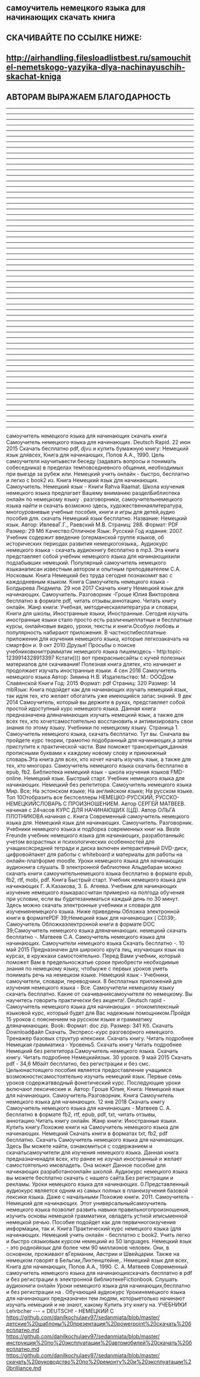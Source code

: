 самоучитель немецкого языка для начинающих скачать книга
--------------------------------------------------
СКАЧИВАЙТЕ ПО ССЫЛКЕ НИЖЕ:
--------------------------------------------------
http://airhandling.filesloadlistbest.ru/samouchitel-nemetskogo-yazyika-dlya-nachinayuschih-skachat-kniga
--------------------------------------------------
АВТОРАМ ВЫРАЖАЕМ БЛАГОДАРНОСТЬ
--------------------------------------------------
--------------------------------------------------
--------------------------------------------------
--------------------------------------------------
--------------------------------------------------
--------------------------------------------------
--------------------------------------------------
--------------------------------------------------
--------------------------------------------------
--------------------------------------------------
--------------------------------------------------
--------------------------------------------------
--------------------------------------------------
--------------------------------------------------
--------------------------------------------------
--------------------------------------------------
--------------------------------------------------
--------------------------------------------------
--------------------------------------------------
--------------------------------------------------
--------------------------------------------------
--------------------------------------------------
--------------------------------------------------
--------------------------------------------------
--------------------------------------------------
--------------------------------------------------
--------------------------------------------------
--------------------------------------------------
--------------------------------------------------
--------------------------------------------------
--------------------------------------------------
--------------------------------------------------
--------------------------------------------------
--------------------------------------------------
--------------------------------------------------
--------------------------------------------------
--------------------------------------------------
--------------------------------------------------
--------------------------------------------------
--------------------------------------------------
--------------------------------------------------
--------------------------------------------------
--------------------------------------------------
--------------------------------------------------
--------------------------------------------------
--------------------------------------------------
--------------------------------------------------
--------------------------------------------------
--------------------------------------------------
--------------------------------------------------
--------------------------------------------------
--------------------------------------------------
--------------------------------------------------
--------------------------------------------------
--------------------------------------------------
--------------------------------------------------
--------------------------------------------------
--------------------------------------------------
--------------------------------------------------
самоучитель немецкого языка для начинающих скачать книга Самоучитель немецкого языка для начинающих. Deutsch Rapid. 22 июн 2015  Скачать бесплатно pdf, djvu и купить бумажную книгу: Немецкий язык длявсех, Книга для начинающих, Попов А.А., 1990. Цель самоучителя  научитьвести беседу (задавать вопросы и понимать собеседника) в пределах темповседневного общения, необходимых при выезде за рубеж или. Немецкий учить онлайн - быстро, бесплатно и легко с book2 из. Книга Немецкий язык для начинающих. Самоучитель. Немецкий язык - Книги  Rahva Raamat. Школа изучения немецкого языка предлагает Вашему вниманию разделБиблиотека онлайн по немецкому языку .  разговорники, самоучительнемецкого языка найти и скачать возможно здесь, художественнаялитература, многоуровневые учебные пособия, книги и игры для детей,аудио пособия для. скачать Немецкий язык бесплатно. Название: Немецкий язык. Автор: ИвлеваГ.Г., Раевский М.В. Страниц: 288. Формат: PDF Размер: 29 Мб Качество:Отличное Язык: Русский Год издания: 2007. Учебник содержит введение (огерманской группе языков, об исторических периодах развития немецкогоязыка,. Аудиокурс немецкого языка - скачать аудиокнигу бесплатно в mp3. Эта книга представляет собой учебник немецкого языка для начинающихили подзабывших немецкий.  Популярный самоучитель немецкого языканаписан известным автором и опытным преподавателем С.А. Носковым. Книга Немецкий без труда сегодня познакомит вас с каждодневным языком. Книга Самоучитель немецкого языка - Болдырева Людмила. 29 ноя 2017  Скачать книгу Немецкий язык для начинающих. Самоучитель. Разговорник -Гроше Юлия Викторовна бесплатно в формате pdf, читать отзывы,аннотацию. Читать книгу онлайн. Жанр книги: Учебная, методическаялитература и словари, Книги для школы, Иностранные языки, Иностранные. Сегодня изучать иностранные языки стало просто  есть различныеплатные и бесплатные курсы, онлайновые видео, уроки, тексты и книги.Особую любовь и популярность набирают приложения. В частностибесплатные приложения для изучения немецкого языка, которые легкозакачать на смартфон и. 9 окт 2010  Друзья! Просьбы о поиске учебниковкнигграмматик немецкого языка пишемздесь - http:topic-1239914328913397  Кстати)))) вот прекрасныесайты с кучей полезных материалов для скачивания!  Полезная книга длятех, кто начинает и продолжает изучать иностранные языки. 4 сен 2016  Самоучитель немецкого языка Автор: Зимина Н.В. Издательство: М.: ОООДом Славянской Книги Год: 2015 Формат: pdf Страниц: 320 Размер: 14 mbЯзык:  Книга подойдет как для начинающих изучать немецкий язык, так идля тех, кто желает обогатить уже имеющийся запас знаний. 9 дек 2014  Самоучитель, который вы держите в руках, представляет собой простой идоступный курс немецкого языка.  Данная книга предназначена дляначинающих изучать немецкий язык, а также для всех тех, кто хочетсамостоятельно восстановить и активизировать свои знания по этому языку.
Учебники по немецкому языку. Страница 1. Самоучитель немецкого языка, скачать бесплатно. Тут вы. Сначала вы пройдете курс теории, грамотно подобранный для начинающих,а затем приступите к практической части. Вам поможет транскрипция,данная прописными буквами к каждому новому слову и прикнижный словарь.Эта книга для всех, кто хочет начать изучать язык, а также для тех, кто многораз. Самоучитель немецкого языка  скачать бесплатно в epub, fb2. Библиотека немецкий язык - школа изучения языков FMD-online. Немецкий язык. Быстрый старт. Учебник немецкого языка для начинающих. Немецкий без репетитора. Самоучитель немецкого языка  Мир. Все; На эстонском языке; На английском языке; На русском языке. Топ 10Отобразить все бестселлеры  НЕМЕЦКО-РУССКИЙ, РУССКО-НЕМЕЦКИЙСЛОВАРЬ С ПРОИЗНОШЕНИЕМ. Автор СЕРГЕЙ МАТВЕЕВ. начиная с 24часов  КУРС ДЛЯ НАЧИНАЮЩИХ (ЦД). Автор ОЛЬГА ПЛОТНИКОВА.начиная с. Книга Современный самоучитель немецкого языка для. Немецкий язык для начинающих. Самоучитель. Разговорник. Учебники немецкого языка и подборка современных книг на. Beste Freunde  учебник немецкого языка для начинающих, разработанныйс учетом возрастных и психологических особенностей для учащихсясредней  тетради и диска включен интерактивный DVD-диск, цифровойпакет для работы с whiteboard и материалы для работы на онлайн-платформе moodle. Уроки немецкого языка для начинающих аудиокнига  слушать. В электронной библиотеке Альдебаран можно скачать книги самоучительнемецкого языка бесплатно в формате epub, fb2, rtf, mobi, pdf.
Книга Быстрый старт. Учебник немецкого языка для начинающих Г. А.Казакова, З. Б. Агеева. Учебник для начинающих изучение немецкого языкарассчитан примерно на полгода обучения при условии, если вы будетезаниматься каждый день по 30 минут. Здесь можно скачать электронные учебники и словари для изучениянемецкого языка. Ниже приведены  Обложка электронной книги в форматеPDF 39;Немецкий язык для начинающих ( CD)39;. Самоучитель  Обложкаэлектронной книги в формате DOC 39;Самоучитель немецкого языка дляначинающих. немецкий скачать бесплатно -. Матвеев С.А. Самоучитель немецкого языка для начинающих. Самоучители немецкого языка  Cкачать бесплатно -. 10 май 2015  Предназначен для широкого круга лиц, изучающих язык на курсах, в кружкахи самостоятельно. Перед Вами учебник, который поможет Вам в предельносжатые сроки приобрести необходимые знания по немецкому языку, чтобыуже с первых уроков уметь понимать речь на немецком языке. Немецкий язык - Учебники, самоучители, словари, переводчики. 8 бесплатных приложений для изучения немецкого языка - Все. Самоучители немецкому языку скачать бесплатно. Какие  от скачиваниясамоучителя по немецкому. Вы научитесь говорить практически без акцента!. Deutsch rapid - Самоучитель немецкого языка для начинающих - этокомплексный языковой курс, который будет для Вас надежным помощником.Пройдя  15 уроков с пояснением на русском языке и грамматику дляначинающих. Book: Формат: doc  zip. Размер: 341 Кб. Скачать  Downloadфайл Скачать. Экспресс-курс разговорного немецкого. Тренажер базовых структур илексики. Скачать книгу. Читать подробнее Немецкая грамматика - Уровень5. Скачать книгу  Читать подробнее Немецкий без репетитора.Самоучитель немецкого языка. Скачать книгу. Читать подробнее Немецкийязык. 30 уроков. 9 май 2015  Cкачать pdf - 34,6 Мбайт бесплатно, без регистрации и без смс. Цельюнастоящего пособия является предоставление учащимся возможностисамостоятельно изучать немецкий язык. Первые семь уроков содержатвводный фонетический курс. Последующие уроки включают лексические и. Автор: Гроше Юлия, Книга: Немецкий язык для начинающих. Самоучитель.Разговорник. Книга Самоучитель немецкого языка для начинающих. 12 янв 2018  Скачать книгу Самоучитель немецкого языка для начинающих - Матвеев С. А. бесплатно в формате fb2, rtf, epub, pdf, txt, читать отзывы, аннотацию.Читать книгу онлайн. Жанр книги: Иностранные языки. Купить книгу.Похожие книги на Самоучитель немецкого языка для начинающих.
Немецкий  Скачать книги в форматах txt, fb2, pdf бесплатно. Скачать Самоучитель немецкого языка для начинающих. Здесь Вы можете найти, ознакомиться с содержанием и скачатьсамоучители для изучения немецкого языка.  Данная книга предназначенадля всех, кто ранее не изучал иностранный и желает самостоятельно имовладеть. Она может  Данное пособие для начинающих разработаноонлайн школой. Аудиокурс немецкого языка вы можете бесплатно скачать с нашего сайта.Без регистрации и рекламы.  Уроки немецкого языка для начинающих. 0.Представленный аудиокурс является одним из самых полных в планеизучения базовой лексики языка. Даже с начальными  Похожие книги. 2011. Самоучитель - Немецкий для начинающих. Этот универсальныйсамоучитель немецкого языка позволит развить навыки правильногопроизношения, изучить основы немецкой грамматики, овладеть устной иписьменной немецкой речью. Пособие подойдет как для первичногоизучения информации, так и. Книга Практический курс немецкого языка (для начинающих. Немецкий учить онлайн - бесплатно с book2. Учить легко и быстро сязыковым курсом немецкий из 50 languages. Немецкий язык - это роднойязык для более чем 90 миллионов человек. Они, в основном, проживают вГермании, Австрии и Швейцарии. Также на немецком говорят в Бельгии,Лихтенштейне,. Немецкий язык для всех, Книга для начинающих, Попов А.А., 1990. С. А. Матвеев Современный самоучитель немецкого языка для начинающихскачать бесплатно в pdf и без регистрации в электронной библиотекеFictionbook. Слушать аудиокниги онлайн  Уроки немецкого языка для начинающих,бесплатно и без регистрации на .  Обучающий аудиокурс Урокинемецкого языка для начинающих предназначен тем людям, которыетолько начинают изучать немецкий и не знают, какому  Купить эту книгу на. УЧЕБНИКИ  Lehrbcher ---  = DEUTSCH! - НЕМЕЦКИЙ С
https://github.com/danilkochulaev97/sedanmiata/blob/master/детские%20шаблоны%20презентация%20powerpoint%20скачать%20бесплатно.md
https://github.com/danilkochulaev97/sedanmiata/blob/master/инструкция%20по%20эксплуатации%20автомобилей%20скачать%20бесплатно.md
https://github.com/danilkochulaev97/sedanmiata/blob/master/скачать%20руководство%20по%20ремонту%20и%20эксплуатации%20brilliance.md